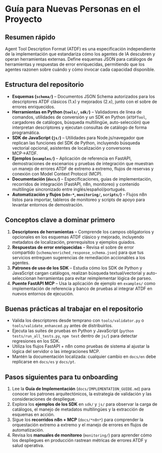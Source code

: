 # Guía para Nuevas Personas en el Proyecto

## Resumen rápido
Agent Tool Description Format (ATDF) es una especificación independiente de la implementación que estandariza cómo los agentes de IA descubren y operan herramientas externas. Define esquemas JSON para catálogos de herramientas y respuestas de error enriquecidas, permitiendo que los agentes razonen sobre cuándo y cómo invocar cada capacidad disponible.

## Estructura del repositorio
- **Esquemas (`schema/`)** – Documentos JSON Schema autorizados para los descriptores ATDF clásicos (1.x) y mejorados (2.x), junto con el sobre de errores enriquecidos.
- **Herramientas en Python (`tools/`, `sdk/`)** – Validadores de línea de comandos, utilidades de conversión y un SDK en Python (`ATDFTool`, cargadores de catálogos, búsqueda multilingüe, auto-selección) que interpretan descriptores y ejecutan consultas de catálogo de forma programática.
- **SDK de JavaScript (`js/`)** – Utilidades para Node.js/navegador que replican las funciones del SDK de Python, incluyendo búsqueda vectorial opcional, asistentes de localización y conversores MCP→ATDF.
- **Ejemplos (`examples/`)** – Aplicación de referencia en FastAPI, demostraciones de escenarios y pruebas de integración que muestran un manejo de errores ATDF de extremo a extremo, flujos de reservas y conexión con Model Context Protocol (MCP).
- **Documentación (`docs/`)** – Especificaciones, guías de implementación, recorridos de integración (FastAPI, n8n, monitoreo) y contenido multilingüe sincronizado entre inglés/español/portugués.
- **Automatización y flujos (`n8n-*`, `monitoring/`, `scripts/`)** – Flujos n8n listos para importar, tableros de monitoreo y scripts de apoyo para levantar entornos de demostración.

## Conceptos clave a dominar primero
1. **Descriptores de herramientas** – Comprende los campos obligatorios y opcionales en los esquemas ATDF clásico y mejorado, incluyendo metadatos de localización, prerrequisitos y ejemplos guiados.
2. **Respuestas de error enriquecidas** – Revisa el sobre de error compartido (`schema/enriched_response_schema.json`) para que tus servicios entreguen sugerencias de remediación accionables a los agentes.
3. **Patrones de uso de los SDK** – Estudia cómo los SDK de Python y JavaScript cargan catálogos, realizan búsqueda textual/vectorial y auto-seleccionan herramientas para evitar reimplementar lógica de parseo.
4. **Puente FastAPI MCP** – Usa la aplicación de ejemplo en `examples/` como implementación de referencia y banco de pruebas al integrar ATDF en nuevos entornos de ejecución.

## Buenas prácticas al trabajar en el repositorio
- Valida los descriptores desde temprano con `tools/validator.py` o `tools/validate_enhanced.py` antes de distribuirlos.
- Ejecuta las suites de pruebas en Python y JavaScript (`python tests/run_all_tests.py`, `npm test` dentro de `js/`) para detectar regresiones en los SDK.
- Utiliza los flujos FastAPI + n8n como pruebas de sistema al ajustar la lógica del servidor o las integraciones MCP.
- Mantén la documentación localizada: cualquier cambio en `docs/en` debe replicarse en `docs/es` y `docs/pt`.

## Pasos siguientes para tu onboarding
1. Lee la **Guía de Implementación** (`docs/IMPLEMENTATION_GUIDE.md`) para conocer los patrones arquitectónicos, la estrategia de validación y las consideraciones de despliegue.
2. Explora los **ejemplos de los SDK** en `sdk/` y `js/` para observar la carga de catálogos, el manejo de metadatos multilingües y la extracción de esquemas en acción.
3. Sigue los **recorridos n8n + MCP** (`docs/*n8n*`) para comprender la orquestación extremo a extremo y el manejo de errores en flujos de automatización.
4. Revisa los **manuales de monitoreo** (`monitoring/`) para aprender cómo los despliegues en producción rastrean métricas de errores ATDF y salud operativa.
